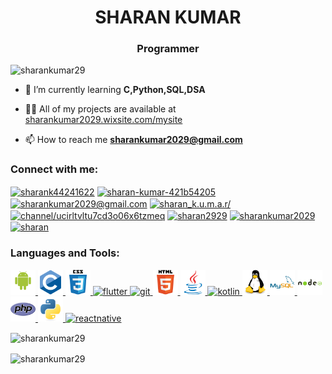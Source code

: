 <h1 align="center">SHARAN KUMAR</h1>
<h3 align="center">Programmer</h3>

<p align="left"> <img src="https://komarev.com/ghpvc/?username=sharankumar29&label=Profile%20views&color=0e75b6&style=flat" alt="sharankumar29" /> </p>

- 🌱 I’m currently learning **C,Python,SQL,DSA**

- 👨‍💻 All of my projects are available at [sharankumar2029.wixsite.com/mysite](sharankumar2029.wixsite.com/mysite)

- 📫 How to reach me **sharankumar2029@gmail.com**

<h3 align="left">Connect with me:</h3>
<p align="left">
<a href="https://twitter.com/sharank44241622" target="blank"><img align="center" src="https://raw.githubusercontent.com/rahuldkjain/github-profile-readme-generator/master/src/images/icons/Social/twitter.svg" alt="sharank44241622" height="30" width="40" /></a>
<a href="https://linkedin.com/in/sharan-kumar-421b54205" target="blank"><img align="center" src="https://raw.githubusercontent.com/rahuldkjain/github-profile-readme-generator/master/src/images/icons/Social/linked-in-alt.svg" alt="sharan-kumar-421b54205" height="30" width="40" /></a>
<a href="https://fb.com/sharankumar2029@gmail.com" target="blank"><img align="center" src="https://raw.githubusercontent.com/rahuldkjain/github-profile-readme-generator/master/src/images/icons/Social/facebook.svg" alt="sharankumar2029@gmail.com" height="30" width="40" /></a>
<a href="https://instagram.com/sharan_k.u.m.a.r/" target="blank"><img align="center" src="https://raw.githubusercontent.com/rahuldkjain/github-profile-readme-generator/master/src/images/icons/Social/instagram.svg" alt="sharan_k.u.m.a.r/" height="30" width="40" /></a>
<a href="https://www.youtube.com/c/channel/ucirltvltu7cd3o06x6tzmeq" target="blank"><img align="center" src="https://raw.githubusercontent.com/rahuldkjain/github-profile-readme-generator/master/src/images/icons/Social/youtube.svg" alt="channel/ucirltvltu7cd3o06x6tzmeq" height="30" width="40" /></a>
<a href="https://www.codechef.com/users/sharan2929" target="blank"><img align="center" src="https://cdn.jsdelivr.net/npm/simple-icons@3.1.0/icons/codechef.svg" alt="sharan2929" height="30" width="40" /></a>
<a href="https://www.leetcode.com/sharankumar2029" target="blank"><img align="center" src="https://raw.githubusercontent.com/rahuldkjain/github-profile-readme-generator/master/src/images/icons/Social/leet-code.svg" alt="sharankumar2029" height="30" width="40" /></a>
<a href="https://discord.gg/sharan" target="blank"><img align="center" src="https://raw.githubusercontent.com/rahuldkjain/github-profile-readme-generator/master/src/images/icons/Social/discord.svg" alt="sharan" height="30" width="40" /></a>
</p>

<h3 align="left">Languages and Tools:</h3>
<p align="left"> <a href="https://developer.android.com" target="_blank" rel="noreferrer"> <img src="https://raw.githubusercontent.com/devicons/devicon/master/icons/android/android-original-wordmark.svg" alt="android" width="40" height="40"/> </a> <a href="https://www.cprogramming.com/" target="_blank" rel="noreferrer"> <img src="https://raw.githubusercontent.com/devicons/devicon/master/icons/c/c-original.svg" alt="c" width="40" height="40"/> </a> <a href="https://www.w3schools.com/css/" target="_blank" rel="noreferrer"> <img src="https://raw.githubusercontent.com/devicons/devicon/master/icons/css3/css3-original-wordmark.svg" alt="css3" width="40" height="40"/> </a> <a href="https://flutter.dev" target="_blank" rel="noreferrer"> <img src="https://www.vectorlogo.zone/logos/flutterio/flutterio-icon.svg" alt="flutter" width="40" height="40"/> </a> <a href="https://git-scm.com/" target="_blank" rel="noreferrer"> <img src="https://www.vectorlogo.zone/logos/git-scm/git-scm-icon.svg" alt="git" width="40" height="40"/> </a> <a href="https://www.w3.org/html/" target="_blank" rel="noreferrer"> <img src="https://raw.githubusercontent.com/devicons/devicon/master/icons/html5/html5-original-wordmark.svg" alt="html5" width="40" height="40"/> </a> <a href="https://www.java.com" target="_blank" rel="noreferrer"> <img src="https://raw.githubusercontent.com/devicons/devicon/master/icons/java/java-original.svg" alt="java" width="40" height="40"/> </a> <a href="https://kotlinlang.org" target="_blank" rel="noreferrer"> <img src="https://www.vectorlogo.zone/logos/kotlinlang/kotlinlang-icon.svg" alt="kotlin" width="40" height="40"/> </a> <a href="https://www.linux.org/" target="_blank" rel="noreferrer"> <img src="https://raw.githubusercontent.com/devicons/devicon/master/icons/linux/linux-original.svg" alt="linux" width="40" height="40"/> </a> <a href="https://www.mysql.com/" target="_blank" rel="noreferrer"> <img src="https://raw.githubusercontent.com/devicons/devicon/master/icons/mysql/mysql-original-wordmark.svg" alt="mysql" width="40" height="40"/> </a> <a href="https://nodejs.org" target="_blank" rel="noreferrer"> <img src="https://raw.githubusercontent.com/devicons/devicon/master/icons/nodejs/nodejs-original-wordmark.svg" alt="nodejs" width="40" height="40"/> </a> <a href="https://www.php.net" target="_blank" rel="noreferrer"> <img src="https://raw.githubusercontent.com/devicons/devicon/master/icons/php/php-original.svg" alt="php" width="40" height="40"/> </a> <a href="https://www.python.org" target="_blank" rel="noreferrer"> <img src="https://raw.githubusercontent.com/devicons/devicon/master/icons/python/python-original.svg" alt="python" width="40" height="40"/> </a> <a href="https://reactnative.dev/" target="_blank" rel="noreferrer"> <img src="https://reactnative.dev/img/header_logo.svg" alt="reactnative" width="40" height="40"/> </a> </p>

<p><img align="center" src="https://github-readme-stats.vercel.app/api/top-langs?username=sharankumar29&show_icons=true&locale=en&layout=compact" alt="sharankumar29" /></p>

<p><img align="center" src="https://github-readme-streak-stats.herokuapp.com/?user=sharankumar29&" alt="sharankumar29" /></p>

